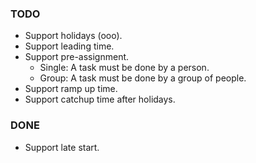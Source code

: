 ### TODO

- Support holidays (ooo).
- Support leading time.
- Support pre-assignment.
  - Single: A task must be done by a person.
  - Group: A task must be done by a group of people.
- Support ramp up time.
- Support catchup time after holidays.

### DONE

- Support late start.
